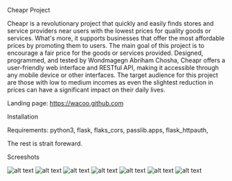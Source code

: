 Cheapr Project

Cheapr is a revolutionary project that quickly and easily finds stores and service providers near users with the lowest prices for quality goods or services. What's more, it supports businesses that offer the most affordable prices by promoting them to users. The main goal of this project is to encourage a fair price for the goods or services provided. 
Designed, programmed, and tested by Wondmagegn Abriham Chosha, Cheapr offers a user-friendly web interface and RESTful API, making it accessible through any mobile device or other interfaces. 
The target audience for this project are those with low to medium incomes as even the slightest reduction in prices can have a significant impact on their daily lives.

Landing page: https://wacoo.github.com

Installation

Requirements: python3, flask, flaks_cors, passlib.apps, flask_httpauth,

The rest is strait foreward.

Screeshots

![alt text](https://drive.google.com/uc?10ivHjPXFVO1gni3ahx8t0hcX9lY9J5Hj)
![alt text](https://drive.google.com/uc?10ivHjPXFVO1gni3ahx8t0hcX9lY9J5Hj)
![alt text](https://drive.google.com/uc?10i8azQZllkuL-KND1zyAyS3aWTHNDuxq)
![alt text](https://drive.google.com/uc?10hH9pImNIKa07nfAANwIop0FHjvUWSTX)
![alt text](https://drive.google.com/uc?10h5OdUce_XonWxkJ5lG9QtJiLMOC9oz8)
![alt text](https://drive.google.com/uc?10eMDkHU2NcrnT_uavozFC5XgdjekeYvE)
![alt text](https://drive.google.com/uc?10iOZtSrjlZcrzyyeO5PZpe9ClGxlmJTy)
